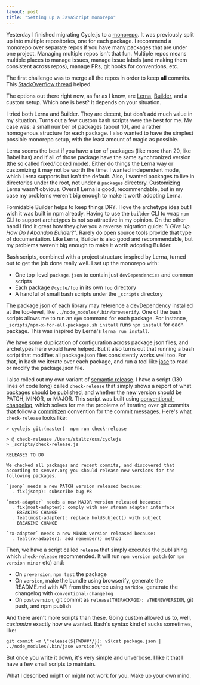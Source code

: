 ```yaml
---
layout: post
title: "Setting up a JavaScript monorepo"
---
```


Yesterday I finished migrating Cycle.js to a [monorepo](https://github.com/cyclejs/cyclejs). It was previously split up into multiple repositories, one for each package. I recommend a monorepo over separate repos if you have many packages that are under one project. Managing multiple repos isn't that fun. Multiple repos means multiple places to manage issues, manage issue labels (and making them consistent across repos), manage PRs, git hooks for conventions, etc.

The first challenge was to merge all the repos in order to keep **all** commits. This [StackOverflow thread](http://stackoverflow.com/questions/277029/combining-multiple-git-repositories) helped.

The options out there right now, as far as I know, are [Lerna](https://lernajs.io/), [Builder](http://formidable.com/open-source/builder/), and a custom setup. Which one is best? It depends on your situation.

I tried both Lerna and Builder. They are decent, but don't add much value in my situation. Turns out a few custom bash scripts were the best for me. My case was: a small number of packages (about 10), and a rather homogenous structure for each package. I also wanted to have the simplest possible monorepo setup, with the least amount of magic as possible.

Lerna seems the best if you have a ton of packages (like more than 20, like Babel has) and if all of those package have the same synchronized version (the so called fixed/locked mode). Either do things the Lerna way or customizing it may not be worth the time. I wanted independent mode, which Lerna supports but isn't the default. Also, I wanted packages to live in directories under the root, not under a `packages` directory. Customizing Lerna wasn't obvious. Overall Lerna is good, recommendable, but in my case my problems weren't big enough to make it worth adopting Lerna.

Formidable Builder helps to keep things DRY. I love the archetype idea but I wish it was built in npm already. Having to use the `builder` CLI to wrap `npm` CLI to support archetypes is not so attractive in my opinion. On the other hand I find it great how they give you a reverse migration guide: "*I Give Up. How Do I Abandon Builder?*". Rarely do open source tools provide that type of documentation. Like Lerna, Builder is also good and recommendable, but my problems weren't big enough to make it worth adopting Builder.

Bash scripts, combined with a project structure inspired by Lerna, turned out to get the job done really well. I set up the monorepo with:

- One top-level `package.json` to contain just `devDependencies` and common scripts
- Each package `@cycle/foo` in its own `foo` directory
- A handful of small bash scripts under the `_scripts` directory

The package.json of each library may reference a devDependency installed at the top-level, like `../node_modules/.bin/browserify`. One of the bash scripts allows me to run an `npm` command for each package. For instance, `_scripts/npm-x-for-all-packages.sh install` runs `npm install` for each package. This was inspired by Lerna's `lerna run install`.

We have some duplication of configuration across package.json files, and archetypes here would have helped. But it also turns out that running a bash script that modifies all package.json files consistently works well too. For that, in bash we iterate over each package, and run a tool like [jase](https://www.npmjs.com/package/jase) to read or modify the package.json file.

I also rolled out my own variant of [semantic release](https://www.npmjs.com/package/semantic-release). I have a script (130 lines of code long) called `check-release` that simply shows a report of what packages should be published, and whether the new version should be PATCH, MINOR, or MAJOR. This script was built using [conventional-changelog](https://github.com/conventional-changelog/conventional-changelog), which solves for me the problems of iterating over git commits that follow a [commitizen](https://www.npmjs.com/package/commitizen) convention for the commit messages. Here's what `check-release` looks like:

```text
> cyclejs git:(master)  npm run check-release

> @ check-release /Users/staltz/oss/cyclejs
> _scripts/check-release.js

RELEASES TO DO

We checked all packages and recent commits, and discovered that according to semver.org you should release new versions for the following packages.

`jsonp` needs a new PATCH version released because:
  . fix(jsonp): subscribe bug #8

`most-adapter` needs a new MAJOR version released because:
  . fix(most-adapter): comply with new stream adapter interface
    BREAKING CHANGE
  . feat(most-adapter): replace holdSubject() with subject
    BREAKING CHANGE

`rx-adapter` needs a new MINOR version released because:
  . feat(rx-adapter): add remember() method
```

Then, we have a script called `release` that simply executes the publishing which `check-release` recommended. It will run `npm version patch` (or `npm version minor` etc) and:

- On `preversion`, `npm test` the package
- On `version`, make the bundle using browserify, generate the README.md with API from the source using `markdox`, generate the changelog with `conventional-changelog`
- On `postversion`, git commit as `release(THEPACKAGE): vTHENEWVERSION`, git push, and npm publish

And there aren't more scripts than these. Going custom allowed us to, well, *customize* exactly how we wanted. Bash's syntax kind of sucks sometimes, like:

```text
git commit -m \"release(${PWD##*/}): v$(cat package.json | ../node_modules/.bin/jase version)\"
```

But once you write it down, it's very simple and unverbose. I like it that I have a few small scripts to maintain.

What I described might or might not work for you. Make up your own mind.

